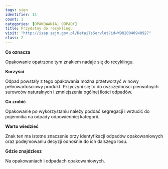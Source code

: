 ```yaml
---
tags: sign
identifier: 14
count: 1
categories: [OPAKOWANIA, ODPADY]
title: Przydatny do recyklingu
visit: "http://isap.sejm.gov.pl/DetailsServlet?id=WDU20040940927"
class: 2
---
```

**Co oznacza**

Opakowanie opatrzone tym znakiem nadaje się do recyklingu.

**Korzyści**

Odpad powstały z tego opakowania można przetworzyć w nowy pełnowartościowy produkt. Przyczyni się to do oszczędności pierwotnych surowców naturalnych i zmniejszenia ogólnej ilości odpadów.

**Co zrobić**

Opakowanie po wykorzystaniu należy poddać segregacji i wrzucić do pojemnika na odpady odpowiedniej kategorii.

**Warto wiedzieć**

Znak ten ma istotne znaczenie przy identyfikacji odpadów opakowaniowych oraz podejmowaniu decyzji odnośnie do ich dalszego losu.

**Gdzie znajdziesz**

Na opakowaniach i odpadach opakowaniowych.
